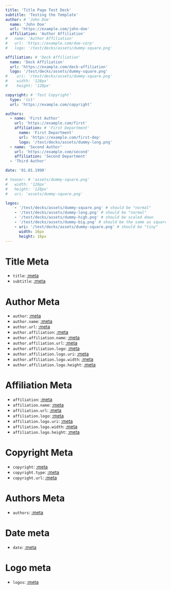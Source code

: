 ```yaml
---
title: 'Title Page Test Deck'
subtitle: 'Testing the Template'
author: # 'John Doe'
  name: 'John Doe'
  url: 'https://example.com/john-doe'
  affiliation: 'Author Affiliation'
#   name: 'Author Affiliation'
#   url: 'https://example.com/doe-corp'
#   logo: '/test/decks/assets/dummy-square.png'

affiliation: # 'Deck Affiliation'
  name: 'Deck Affiliation'
  url: 'https://example.com/deck-affiliation'
  logo: '/test/decks/assets/dummy-square.png'
#    uri: '/test/decks/assets/dummy-square.png'
#    width: '128px'
#    height: '128px'

copyright: # 'Test Copyright'
  type: '(c)'
  url: 'https://example.com/copyright'

authors:
  - name: 'First Author'
    url: 'https://example.com/first'
    affiliation: # 'First Department'
      name: 'First Department'
      url: 'https://example.com/first-dep'
      logo: '/test/decks/assets/dummy-long.png'
  - name: 'Second Author'
    url: 'https://example.com/second'
    affiliation: 'Second Department'
  - 'Third Author'

date: '01.01.1990'

# teaser: # 'assets/dummy-square.png'
#   width: '128px'
#   height: '128px'
#   uri: 'assets/dummy-square.png'

logos:
    - '/test/decks/assets/dummy-square.png' # should be "normal"
    - '/test/decks/assets/dummy-long.png' # should be "normal"
    - '/test/decks/assets/dummy-high.png' # should be scaled down
    - '/test/decks/assets/dummy-big.png' # should be the same as square because it was scaled down
    - uri: '/test/decks/assets/dummy-square.png' # should be "tiny"
      width: 16px
      height: 16px
---
```


# Title Meta

- `title`: [:meta](title)
- `subtitle`: [:meta](subtitle)

# Author Meta

- `author`: [:meta](author)
- `author.name`: [:meta](author.name)
- `author.url`: [:meta](author.url)
- `author.affiliation`: [:meta](author.affiliation)
- `author.affiliation.name`: [:meta](author.affiliation.name)
- `author.affiliation.url`: [:meta](author.affiliation.url)
- `author.affiliation.logo`: [:meta](author.affiliation.logo)
- `author.affiliation.logo.uri`: [:meta](author.affiliation.logo.uri)
- `author.affiliation.logo.width`: [:meta](author.affiliation.logo.width)
- `author.affiliation.logo.height`: [:meta](author.affiliation.logo.height)

# Affiliation Meta

- `affiliation`: [:meta](affiliation)
- `affiliation.name`: [:meta](affiliation.name)
- `affiliation.url`: [:meta](affiliation.url)
- `affiliation.logo`: [:meta](affiliation.logo)
- `affiliation.logo.uri`: [:meta](affiliation.logo.uri)
- `affiliation.logo.width`: [:meta](affiliation.logo.width)
- `affiliation.logo.height`: [:meta](affiliation.logo.height)

# Copyright Meta

- `copyright`: [:meta](copyright)
- `copyright.type`: [:meta](copyright.type)
- `copyright.url`: [:meta](copyright.url)

# Authors Meta

- `authors`: [:meta](authors)

# Date meta

- `date`: [:meta](date)

# Logo meta

- `logos`: [:meta](logos)